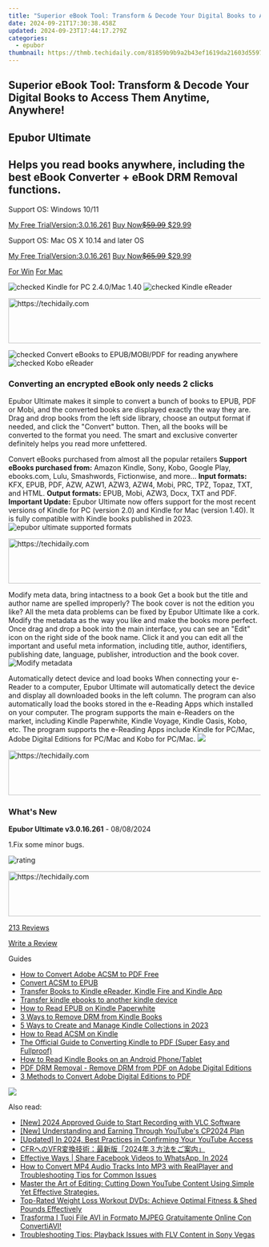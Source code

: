 ```yaml
---
title: "Superior eBook Tool: Transform & Decode Your Digital Books to Access Them Anytime, Anywhere!"
date: 2024-09-21T17:30:38.458Z
updated: 2024-09-23T17:44:17.279Z
categories:
  - epubor
thumbnail: https://thmb.techidaily.com/81859b9b9a2b43ef1619da21603d5597234e71b31f77131cb07f68ca56de27b2.jpg
---
```


## Superior eBook Tool: Transform & Decode Your Digital Books to Access Them Anytime, Anywhere!

## Epubor Ultimate

## Helps you read books anywhere, including the best eBook Converter + eBook DRM Removal functions.

Support OS: Windows 10/11

[My Free TrialVersion:3.0.16.261](https://tools.techidaily.com/epubor/ultimate/) [Buy Now~~$59.99~~ $29.99](https://tools.techidaily.com/epubor/ultimate/)

Support OS: Mac OS X 10.14 and later OS

[My Free TrialVersion:3.0.16.261](https://tools.techidaily.com/epubor/ultimate/) [Buy Now~~$65.99~~ $29.99](https://tools.techidaily.com/epubor/ultimate/)

[For Win](http://www.epubor.com/javascript:void%280%29) [For Mac](http://www.epubor.com/javascript:void%280%29) 

![](http://www.epubor.com/style/images/icon_check.png "checked") Kindle for PC 2.4.0/Mac 1.40 ![](http://www.epubor.com/style/images/icon_check.png "checked") Kindle eReader

<!-- affiliate ads begin -->
<a href="https://aidotcom.pxf.io/c/5597632/2134499/19576" target="_top" id="2134499">
  <img src="//a.impactradius-go.com/display-ad/19576-2134499" border="0" alt="https://techidaily.com" width="600" height="90"/>
</a>
<img height="0" width="0" src="https://aidotcom.pxf.io/i/5597632/2134499/19576" style="position:absolute;visibility:hidden;" border="0" />
<!-- affiliate ads end -->

![](http://www.epubor.com/style/images/icon_check.png "checked") Convert eBooks to EPUB/MOBI/PDF for reading anywhere ![](http://www.epubor.com/style/images/icon_check.png "checked") Kobo eReader

### Converting an encrypted eBook only needs 2 clicks

Epubor Ultimate makes it simple to convert a bunch of books to EPUB, PDF or Mobi, and the converted books are displayed exactly the way they are. Drag and drop books from the left side library, choose an output format if needed, and click the "Convert" button. Then, all the books will be converted to the format you need. The smart and exclusive converter definitely helps you read more unfettered.

Convert eBooks purchased from almost all the popular retailers **Support eBooks purchased from:** Amazon Kindle, Sony, Kobo, Google Play, ebooks.com, Lulu, Smashwords, Fictionwise, and more... **Input formats:** KFX, EPUB, PDF, AZW, AZW1, AZW3, AZW4, Mobi, PRC, TPZ, Topaz, TXT, and HTML. **Output formats:** EPUB, Mobi, AZW3, Docx, TXT and PDF. **Important Update:** Epubor Ultimate now offers support for the most recent versions of Kindle for PC (version 2.0) and Kindle for Mac (version 1.40). It is fully compatible with Kindle books published in 2023. ![epubor ultimate supported formats](http://www.epubor.com/images/uppic/ulitmate-supported-format1.png)

<!-- affiliate ads begin -->
<a href="https://ephamedtechinc.pxf.io/c/5597632/2137224/26400" target="_top" id="2137224">
  <img src="//a.impactradius-go.com/display-ad/26400-2137224" border="0" alt="https://techidaily.com" width="728" height="90"/>
</a>
<img height="0" width="0" src="https://ephamedtechinc.pxf.io/i/5597632/2137224/26400" style="position:absolute;visibility:hidden;" border="0" />
<!-- affiliate ads end -->

Modify meta data, bring intactness to a book Get a book but the title and author name are spelled improperly? The book cover is not the edition you like? All the meta data problems can be fixed by Epubor Ultimate like a cork. Modify the metadata as the way you like and make the books more perfect. Once drag and drop a book into the main interface, you can see an "Edit" icon on the right side of the book name. Click it and you can edit all the important and useful meta information, including title, author, identifiers, publishing date, language, publisher, introduction and the book cover. ![Modify metadata](http://www.epubor.com/images/metadata-edit.png)

Automatically detect device and load books When connecting your e-Reader to a computer, Epubor Ultimate will automatically detect the device and display all downloaded books in the left column. The program can also automatically load the books stored in the e-Reading Apps which installed on your computer. The program supports the main e-Readers on the market, including Kindle Paperwhite, Kindle Voyage, Kindle Oasis, Kobo, etc. The program supports the e-Reading Apps include Kindle for PC/Mac, Adobe Digital Editions for PC/Mac and Kobo for PC/Mac. ![](http://www.epubor.com/images/primary1.png)

<!-- affiliate ads begin -->
<a href="https://appsumo.8odi.net/c/5597632/2144271/7443" target="_top" id="2144271">
  <img src="//a.impactradius-go.com/display-ad/7443-2144271" border="0" alt="https://techidaily.com" width="600" height="90"/>
</a>
<img height="0" width="0" src="https://appsumo.8odi.net/i/5597632/2144271/7443" style="position:absolute;visibility:hidden;" border="0" />
<!-- affiliate ads end -->

### What's New

**Epubor Ultimate v3.0.16.261** \- 08/08/2024

1.Fix some minor bugs.

![rating](http://www.epubor.com/images/star.png)

<!-- affiliate ads begin -->
<a href="https://unicoeye.pxf.io/c/5597632/2134248/18498" target="_top" id="2134248">
  <img src="//a.impactradius-go.com/display-ad/18498-2134248" border="0" alt="https://techidaily.com" width="728" height="90"/>
</a>
<img height="0" width="0" src="https://unicoeye.pxf.io/i/5597632/2134248/18498" style="position:absolute;visibility:hidden;" border="0" />
<!-- affiliate ads end -->

[213 Reviews](https://tools.techidaily.com/epubor/ultimate/)

[Write a Review](https://tools.techidaily.com/epubor/ultimate/)

Guides 

* [How to Convert Adobe ACSM to PDF Free](https://tools.techidaily.com/epubor/products/)
* [Convert ACSM to EPUB](https://tools.techidaily.com/epubor/products/)
* [Transfer Books to Kindle eReader, Kindle Fire and Kindle App](https://tools.techidaily.com/epubor/transfer/)
* [Transfer kindle ebooks to another kindle device](https://tools.techidaily.com/epubor/products/)
* [How to Read EPUB on Kindle Paperwhite](https://tools.techidaily.com/epubor/products/)
* [3 Ways to Remove DRM from Kindle Books](https://tools.techidaily.com/epubor/products/)
* [5 Ways to Create and Manage Kindle Collections in 2023](https://tools.techidaily.com/epubor/products/)
* [How to Read ACSM on Kindle](https://tools.techidaily.com/epubor/products/)
* [The Official Guide to Converting Kindle to PDF (Super Easy and Fullproof)](http://www.epubor.com/convert-kindle-to-pdf.html)
* [How to Read Kindle Books on an Android Phone/Tablet](https://tools.techidaily.com/epubor/products/)
* [PDF DRM Removal - Remove DRM from PDF on Adobe Digital Editions](https://tools.techidaily.com/epubor/products/)
* [3 Methods to Convert Adobe Digital Editions to PDF](https://tools.techidaily.com/epubor/products/)

![](http://www.epubor.com/images/product-guide2.jpg)

<ins class="adsbygoogle"
     style="display:block"
     data-ad-format="autorelaxed"
     data-ad-client="ca-pub-7571918770474297"
     data-ad-slot="1223367746"></ins>

<ins class="adsbygoogle"
     style="display:block"
     data-ad-client="ca-pub-7571918770474297"
     data-ad-slot="8358498916"
     data-ad-format="auto"
     data-full-width-responsive="true"></ins>

<span class="atpl-alsoreadstyle">Also read:</span>
<div><ul>
<li><a href="https://screen-capture.techidaily.com/new-2024-approved-guide-to-start-recording-with-vlc-software/"><u>[New] 2024 Approved Guide to Start Recording with VLC Software</u></a></li>
<li><a href="https://youtube-web.techidaily.com/nderstanding-and-earning-through-youtubes-cp2024-plan/"><u>[New] Understanding and Earning Through YouTube's CP2024 Plan</u></a></li>
<li><a href="https://facebook-video-footage.techidaily.com/updated-in-2024-best-practices-in-confirming-your-youtube-access/"><u>[Updated] In 2024, Best Practices in Confirming Your YouTube Access</u></a></li>
<li><a href="https://win-answers.techidaily.com/cfrvfr2024/"><u>CFRへのVFR変換技術：最新版「2024年３方法をご案内」</u></a></li>
<li><a href="https://facebook-clips.techidaily.com/effective-ways-share-facebook-videos-to-whatsapp-in-2024/"><u>Effective Ways | Share Facebook Videos to WhatsApp, In 2024</u></a></li>
<li><a href="https://solve-luxury.techidaily.com/how-to-convert-mp4-audio-tracks-into-mp3-with-realplayer-and-troubleshooting-tips-for-common-issues/"><u>How to Convert MP4 Audio Tracks Into MP3 with RealPlayer and Troubleshooting Tips for Common Issues</u></a></li>
<li><a href="https://solve-luxury.techidaily.com/master-the-art-of-editing-cutting-down-youtube-content-using-simple-yet-effective-strategies/"><u>Master the Art of Editing: Cutting Down YouTube Content Using Simple Yet Effective Strategies.</u></a></li>
<li><a href="https://solve-luxury.techidaily.com/top-rated-weight-loss-workout-dvds-achieve-optimal-fitness-and-shed-pounds-effectively/"><u>Top-Rated Weight Loss Workout DVDs: Achieve Optimal Fitness & Shed Pounds Effectively</u></a></li>
<li><a href="https://win-solutions.techidaily.com/trasforma-i-tuoi-file-avi-in-formato-mjpeg-gratuitamente-online-con-convertiavi/"><u>Trasforma I Tuoi File AVI in Formato MJPEG Gratuitamente Online Con ConvertiAVI!</u></a></li>
<li><a href="https://solve-luxury.techidaily.com/troubleshooting-tips-playback-issues-with-flv-content-in-sony-vegas/"><u>Troubleshooting Tips: Playback Issues with FLV Content in Sony Vegas</u></a></li>
</ul></div>

